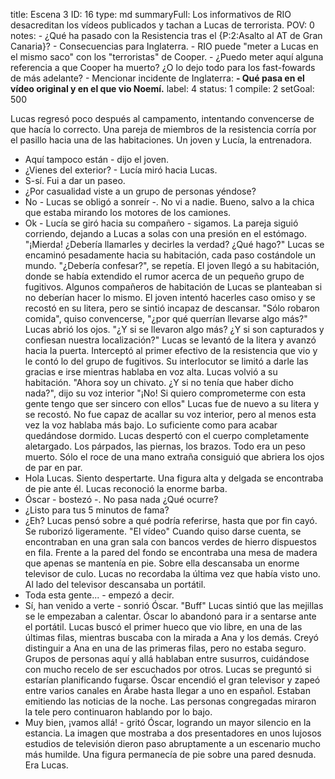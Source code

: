 title:          Escena 3
ID:             16
type:           md
summaryFull:    Los informativos de RIO desacreditan los vídeos publicados y tachan a Lucas de terrorista.
POV:            0
notes:          - ¿Qué ha pasado con la Resistencia tras el {P:2:Asalto al AT de Gran Canaria}?
                - Consecuencias para Inglaterra.
                - RIO puede "meter a Lucas en el mismo saco" con los "terroristas" de Cooper.
                - ¿Puedo meter aquí alguna referencia a que Cooper ha muerto? ¿O lo dejo todo para los fast-fowards de más adelante?
                - Mencionar incidente de Inglaterra: **- Qué pasa en el vídeo original y en el que vio Noemí.**
label:          4
status:         1
compile:        2
setGoal:        500


Lucas regresó poco después al campamento, intentando convencerse de que hacía lo correcto.
Una pareja de miembros de la resistencia corría por el pasillo hacia una de las habitaciones. Un joven y Lucía, la entrenadora.
- Aquí tampoco están - dijo el joven.
- ¿Vienes del exterior? - Lucía miró hacia Lucas.
- S-sí. Fui a dar un paseo.
- ¿Por casualidad viste a un grupo de personas yéndose?
- No - Lucas se obligó a sonreír -. No vi a nadie. Bueno, salvo a la chica que estaba mirando los motores de los camiones.
- Ok - Lucía se giró hacia su compañero - sigamos.
La pareja siguió corriendo, dejando a Lucas a solas con una presión en el estómago.
"¡Mierda! ¿Debería llamarles y decirles la verdad? ¿Qué hago?"
Lucas se encaminó pesadamente hacia su habitación, cada paso costándole un mundo. "¿Debería confesar?", se repetía.
El joven llegó a su habitación, donde se había extendido el rumor acerca de un pequeño grupo de fugitivos. Algunos compañeros de habitación de Lucas se planteaban si no deberían hacer lo mismo.
El joven intentó hacerles caso omiso y se recostó en su litera, pero se sintió incapaz de descansar. "Sólo robaron comida", quiso convencerse, "¿por qué querrían llevarse algo más?"
Lucas abrió los ojos.
"¿Y si se llevaron algo más? ¿Y si son capturados y confiesan nuestra localización?"
Lucas se levantó de la litera y avanzó hacia la puerta. Interceptó al primer efectivo de la resistencia que vio y le contó lo del grupo de fugitivos. Su interlocutor se limitó a darle las gracias e irse mientras hablaba en voz alta.
Lucas volvió a su habitación. "Ahora soy un chivato. ¿Y si no tenía que haber dicho nada?", dijo su voz interior "¡No! Si quiero comprometerme con esta gente tengo que ser sincero con ellos"
Lucas fue de nuevo a su litera y se recostó. No fue capaz de acallar su voz interior, pero al menos esta vez la voz hablaba más bajo. Lo suficiente como para acabar quedándose dormido.
Lucas despertó con el cuerpo completamente aletargado. Los párpados, las piernas, los brazos. Todo era un peso muerto. Sólo el roce de una mano extraña consiguió que abriera los ojos de par en par.
- Hola Lucas. Siento despertarte.
Una figura alta y delgada se encontraba de pie ante él. Lucas reconoció la enorme barba.
- Óscar - bostezó -. No pasa nada ¿Qué ocurre?
- ¿Listo para tus 5 minutos de fama?
- ¿Eh?
Lucas pensó sobre a qué podría referirse, hasta que por fin cayó. Se ruborizó ligeramente.
"El vídeo"
Cuando quiso darse cuenta, se encontraban en una gran sala con bancos verdes de hierro dispuestos en fila. Frente a la pared del fondo se encontraba una mesa de madera que apenas se mantenía en pie. Sobre ella descansaba un enorme televisor de culo. Lucas no recordaba la última vez que había visto uno. Al lado del televisor descansaba un portátil.
- Toda esta gente... - empezó a decir.
- Sí, han venido a verte - sonrió Óscar.
"Buff"
Lucas sintió que las mejillas se le empezaban a calentar. Óscar lo abandonó para ir a sentarse ante el portátil. Lucas buscó el primer hueco que vio libre, en una de las últimas filas, mientras buscaba con la mirada a Ana y los demás. Creyó distinguir a Ana en una de las primeras filas, pero no estaba seguro.
Grupos de personas aquí y allá hablaban entre susurros, cuidándose con mucho recelo de ser escuchados por otros. Lucas se preguntó si estarían planificando fugarse.
Óscar encendió el gran televisor y zapeó entre varios canales en Árabe hasta llegar a uno en español. Estaban emitiendo las noticias de la noche. Las personas congregadas miraron la tele pero continuaron hablando por lo bajo.
- Muy bien, ¡vamos allá! - gritó Óscar, logrando un mayor silencio en la estancia.
La imagen que mostraba a dos presentadores en unos lujosos estudios de televisión dieron paso abruptamente a un escenario mucho más humilde. Una figura permanecía de pie sobre una pared desnuda.
Era Lucas.